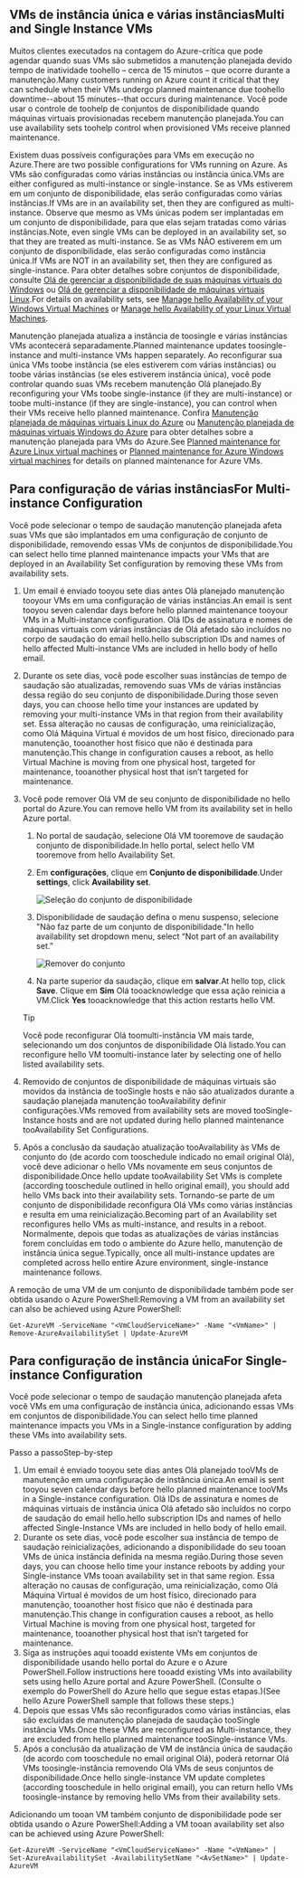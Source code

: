

## <a name="multi-and-single-instance-vms"></a><span data-ttu-id="3cf65-101">VMs de instância única e várias instâncias</span><span class="sxs-lookup"><span data-stu-id="3cf65-101">Multi and Single Instance VMs</span></span>
<span data-ttu-id="3cf65-102">Muitos clientes executados na contagem do Azure-crítica que pode agendar quando suas VMs são submetidos a manutenção planejada devido tempo de inatividade toohello – cerca de 15 minutos – que ocorre durante a manutenção.</span><span class="sxs-lookup"><span data-stu-id="3cf65-102">Many customers running on Azure count it critical that they can schedule when their VMs undergo planned maintenance due toohello downtime--about 15 minutes--that occurs during maintenance.</span></span> <span data-ttu-id="3cf65-103">Você pode usar o controle de toohelp de conjuntos de disponibilidade quando máquinas virtuais provisionadas recebem manutenção planejada.</span><span class="sxs-lookup"><span data-stu-id="3cf65-103">You can use availability sets toohelp control when provisioned VMs receive planned maintenance.</span></span>

<span data-ttu-id="3cf65-104">Existem duas possíveis configurações para VMs em execução no Azure.</span><span class="sxs-lookup"><span data-stu-id="3cf65-104">There are two possible configurations for VMs running on Azure.</span></span> <span data-ttu-id="3cf65-105">As VMs são configuradas como várias instâncias ou instância única.</span><span class="sxs-lookup"><span data-stu-id="3cf65-105">VMs are either configured as multi-instance or single-instance.</span></span> <span data-ttu-id="3cf65-106">Se as VMs estiverem em um conjunto de disponibilidade, elas serão configuradas como várias instâncias.</span><span class="sxs-lookup"><span data-stu-id="3cf65-106">If VMs are in an availability set, then they are configured as multi-instance.</span></span> <span data-ttu-id="3cf65-107">Observe que mesmo as VMs únicas podem ser implantadas em um conjunto de disponibilidade, para que elas sejam tratadas como várias instâncias.</span><span class="sxs-lookup"><span data-stu-id="3cf65-107">Note, even single VMs can be deployed in an availability set, so that they are treated as multi-instance.</span></span> <span data-ttu-id="3cf65-108">Se as VMs NÃO estiverem em um conjunto de disponibilidade, elas serão configuradas como instância única.</span><span class="sxs-lookup"><span data-stu-id="3cf65-108">If VMs are NOT in an availability set, then they are configured as single-instance.</span></span>  <span data-ttu-id="3cf65-109">Para obter detalhes sobre conjuntos de disponibilidade, consulte [Olá de gerenciar a disponibilidade de suas máquinas virtuais do Windows](../articles/virtual-machines/windows/manage-availability.md?toc=%2fazure%2fvirtual-machines%2fwindows%2ftoc.json) ou [Olá de gerenciar a disponibilidade de máquinas virtuais Linux](../articles/virtual-machines/linux/manage-availability.md?toc=%2fazure%2fvirtual-machines%2flinux%2ftoc.json).</span><span class="sxs-lookup"><span data-stu-id="3cf65-109">For details on availability sets, see [Manage hello Availability of your Windows Virtual Machines](../articles/virtual-machines/windows/manage-availability.md?toc=%2fazure%2fvirtual-machines%2fwindows%2ftoc.json) or [Manage hello Availability of your Linux Virtual Machines](../articles/virtual-machines/linux/manage-availability.md?toc=%2fazure%2fvirtual-machines%2flinux%2ftoc.json).</span></span>

<span data-ttu-id="3cf65-110">Manutenção planejada atualiza a instância de toosingle e várias instâncias VMs acontecerá separadamente.</span><span class="sxs-lookup"><span data-stu-id="3cf65-110">Planned maintenance updates toosingle-instance and multi-instance VMs happen separately.</span></span> <span data-ttu-id="3cf65-111">Ao reconfigurar sua única VMs toobe instância (se eles estiverem com várias instâncias) ou toobe várias instâncias (se eles estiverem instância única), você pode controlar quando suas VMs recebem manutenção Olá planejado.</span><span class="sxs-lookup"><span data-stu-id="3cf65-111">By reconfiguring your VMs toobe single-instance (if they are multi-instance) or toobe multi-instance (if they are single-instance), you can control when their VMs receive hello planned maintenance.</span></span> <span data-ttu-id="3cf65-112">Confira [Manutenção planejada de máquinas virtuais Linux do Azure](../articles/virtual-machines/linux/planned-maintenance.md?toc=%2fazure%2fvirtual-machines%2flinux%2ftoc.json) ou [Manutenção planejada de máquinas virtuais Windows do Azure](../articles/virtual-machines/windows/planned-maintenance.md?toc=%2fazure%2fvirtual-machines%2fwindows%2ftoc.json) para obter detalhes sobre a manutenção planejada para VMs do Azure.</span><span class="sxs-lookup"><span data-stu-id="3cf65-112">See [Planned maintenance for Azure Linux virtual machines](../articles/virtual-machines/linux/planned-maintenance.md?toc=%2fazure%2fvirtual-machines%2flinux%2ftoc.json) or [Planned maintenance for Azure Windows virtual machines](../articles/virtual-machines/windows/planned-maintenance.md?toc=%2fazure%2fvirtual-machines%2fwindows%2ftoc.json) for details on planned maintenance for Azure VMs.</span></span>

## <a name="for-multi-instance-configuration"></a><span data-ttu-id="3cf65-113">Para configuração de várias instâncias</span><span class="sxs-lookup"><span data-stu-id="3cf65-113">For Multi-instance Configuration</span></span>
<span data-ttu-id="3cf65-114">Você pode selecionar o tempo de saudação manutenção planejada afeta suas VMs que são implantados em uma configuração de conjunto de disponibilidade, removendo essas VMs de conjuntos de disponibilidade.</span><span class="sxs-lookup"><span data-stu-id="3cf65-114">You can select hello time planned maintenance impacts your VMs that are deployed in an Availability Set configuration by removing these VMs from availability sets.</span></span>

1. <span data-ttu-id="3cf65-115">Um email é enviado tooyou sete dias antes Olá planejado manutenção tooyour VMs em uma configuração de várias instâncias.</span><span class="sxs-lookup"><span data-stu-id="3cf65-115">An email is sent tooyou seven calendar days before hello planned maintenance tooyour VMs in a Multi-instance configuration.</span></span> <span data-ttu-id="3cf65-116">Olá IDs de assinatura e nomes de máquinas virtuais com várias instâncias de Olá afetado são incluídos no corpo de saudação do email hello.</span><span class="sxs-lookup"><span data-stu-id="3cf65-116">hello subscription IDs and names of hello affected Multi-instance VMs are included in hello body of hello email.</span></span>
2. <span data-ttu-id="3cf65-117">Durante os sete dias, você pode escolher suas instâncias de tempo de saudação são atualizadas, removendo suas VMs de várias instâncias dessa região do seu conjunto de disponibilidade.</span><span class="sxs-lookup"><span data-stu-id="3cf65-117">During those seven days, you can choose hello time your instances are updated by removing your multi-instance VMs in that region from their availability set.</span></span> <span data-ttu-id="3cf65-118">Essa alteração no causas de configuração, uma reinicialização, como Olá Máquina Virtual é movidos de um host físico, direcionado para manutenção, tooanother host físico que não é destinada para manutenção.</span><span class="sxs-lookup"><span data-stu-id="3cf65-118">This change in configuration causes a reboot, as hello Virtual Machine is moving from one physical host, targeted for maintenance, tooanother physical host that isn’t targeted for maintenance.</span></span>
3. <span data-ttu-id="3cf65-119">Você pode remover Olá VM de seu conjunto de disponibilidade no hello portal do Azure.</span><span class="sxs-lookup"><span data-stu-id="3cf65-119">You can remove hello VM from its availability set in hello Azure portal.</span></span>

   1. <span data-ttu-id="3cf65-120">No portal de saudação, selecione Olá VM tooremove de saudação conjunto de disponibilidade.</span><span class="sxs-lookup"><span data-stu-id="3cf65-120">In hello portal, select hello VM tooremove from hello Availability Set.</span></span>  

   2. <span data-ttu-id="3cf65-121">Em **configurações**, clique em **Conjunto de disponibilidade**.</span><span class="sxs-lookup"><span data-stu-id="3cf65-121">Under **settings**, click **Availability set**.</span></span>

      ![Seleção do conjunto de disponibilidade](./media/virtual-machines-planned-maintenance-schedule/availabilitysetselection.png)

   3. <span data-ttu-id="3cf65-123">Disponibilidade de saudação defina o menu suspenso, selecione "Não faz parte de um conjunto de disponibilidade."</span><span class="sxs-lookup"><span data-stu-id="3cf65-123">In hello availability set dropdown menu, select “Not part of an availability set.”</span></span>

      ![Remover do conjunto](./media/virtual-machines-planned-maintenance-schedule/availabilitysetwarning.png)

   4. <span data-ttu-id="3cf65-125">Na parte superior da saudação, clique em **salvar**.</span><span class="sxs-lookup"><span data-stu-id="3cf65-125">At hello top, click **Save**.</span></span> <span data-ttu-id="3cf65-126">Clique em **Sim** Olá tooacknowledge que essa ação reinicia a VM.</span><span class="sxs-lookup"><span data-stu-id="3cf65-126">Click **Yes** tooacknowledge that this action restarts hello VM.</span></span>

   >[!TIP]
   ><span data-ttu-id="3cf65-127">Você pode reconfigurar Olá toomulti-instância VM mais tarde, selecionando um dos conjuntos de disponibilidade Olá listado.</span><span class="sxs-lookup"><span data-stu-id="3cf65-127">You can reconfigure hello VM toomulti-instance later by selecting one of hello listed availability sets.</span></span>

4. <span data-ttu-id="3cf65-128">Removido de conjuntos de disponibilidade de máquinas virtuais são movidos da instância de tooSingle hosts e não são atualizados durante a saudação planejada manutenção tooAvailability definir configurações.</span><span class="sxs-lookup"><span data-stu-id="3cf65-128">VMs removed from availability sets are moved tooSingle-Instance hosts and are not updated during hello planned maintenance tooAvailability Set Configurations.</span></span>
5. <span data-ttu-id="3cf65-129">Após a conclusão da saudação atualização tooAvailability às VMs de conjunto do (de acordo com tooschedule indicado no email original Olá), você deve adicionar o hello VMs novamente em seus conjuntos de disponibilidade.</span><span class="sxs-lookup"><span data-stu-id="3cf65-129">Once hello update tooAvailability Set VMs is complete (according tooschedule outlined in hello original email), you should add hello VMs back into their availability sets.</span></span> <span data-ttu-id="3cf65-130">Tornando-se parte de um conjunto de disponibilidade reconfigura Olá VMs como várias instâncias e resulta em uma reinicialização.</span><span class="sxs-lookup"><span data-stu-id="3cf65-130">Becoming part of an Availability set reconfigures hello VMs as multi-instance, and results in a reboot.</span></span> <span data-ttu-id="3cf65-131">Normalmente, depois que todas as atualizações de várias instâncias forem concluídas em todo o ambiente do Azure hello, manutenção de instância única segue.</span><span class="sxs-lookup"><span data-stu-id="3cf65-131">Typically, once all multi-instance updates are completed across hello entire Azure environment, single-instance maintenance follows.</span></span>

<span data-ttu-id="3cf65-132">A remoção de uma VM de um conjunto de disponibilidade também pode ser obtida usando o Azure PowerShell:</span><span class="sxs-lookup"><span data-stu-id="3cf65-132">Removing a VM from an availability set can also be achieved using Azure PowerShell:</span></span>

```
Get-AzureVM -ServiceName "<VmCloudServiceName>" -Name "<VmName>" | Remove-AzureAvailabilitySet | Update-AzureVM
```

## <a name="for-single-instance-configuration"></a><span data-ttu-id="3cf65-133">Para configuração de instância única</span><span class="sxs-lookup"><span data-stu-id="3cf65-133">For Single-instance Configuration</span></span>
<span data-ttu-id="3cf65-134">Você pode selecionar o tempo de saudação manutenção planejada afeta você VMs em uma configuração de instância única, adicionando essas VMs em conjuntos de disponibilidade.</span><span class="sxs-lookup"><span data-stu-id="3cf65-134">You can select hello time planned maintenance impacts you VMs in a Single-instance configuration by adding these VMs into availability sets.</span></span>

<span data-ttu-id="3cf65-135">Passo a passo</span><span class="sxs-lookup"><span data-stu-id="3cf65-135">Step-by-step</span></span>

1. <span data-ttu-id="3cf65-136">Um email é enviado tooyou sete dias antes Olá planejado tooVMs de manutenção em uma configuração de instância única.</span><span class="sxs-lookup"><span data-stu-id="3cf65-136">An email is sent tooyou seven calendar days before hello planned maintenance tooVMs in a Single-instance configuration.</span></span> <span data-ttu-id="3cf65-137">Olá IDs de assinatura e nomes de máquinas virtuais de instância única Olá afetado são incluídos no corpo de saudação do email hello.</span><span class="sxs-lookup"><span data-stu-id="3cf65-137">hello subscription IDs and names of hello affected Single-Instance VMs are included in hello body of hello email.</span></span>
2. <span data-ttu-id="3cf65-138">Durante os sete dias, você pode escolher sua instância de tempo de saudação reinicializações, adicionando a disponibilidade do seu tooan VMs de única instância definida na mesma região.</span><span class="sxs-lookup"><span data-stu-id="3cf65-138">During those seven days, you can choose hello time your instance reboots by adding your Single-instance VMs tooan availability set in that same region.</span></span> <span data-ttu-id="3cf65-139">Essa alteração no causas de configuração, uma reinicialização, como Olá Máquina Virtual é movidos de um host físico, direcionado para manutenção, tooanother host físico que não é destinada para manutenção.</span><span class="sxs-lookup"><span data-stu-id="3cf65-139">This change in configuration causes a reboot, as hello Virtual Machine is moving from one physical host, targeted for maintenance, tooanother physical host that isn’t targeted for maintenance.</span></span>
3. <span data-ttu-id="3cf65-140">Siga as instruções aqui tooadd existente VMs em conjuntos de disponibilidade usando hello portal do Azure e o Azure PowerShell.</span><span class="sxs-lookup"><span data-stu-id="3cf65-140">Follow instructions here tooadd existing VMs into availability sets using hello Azure portal and Azure PowerShell.</span></span> <span data-ttu-id="3cf65-141">(Consulte o exemplo do PowerShell do Azure hello que segue estas etapas.)</span><span class="sxs-lookup"><span data-stu-id="3cf65-141">(See hello Azure PowerShell sample that follows these steps.)</span></span>
4. <span data-ttu-id="3cf65-142">Depois que essas VMs são reconfigurados como várias instâncias, elas são excluídas de manutenção planejada de saudação tooSingle instância VMs.</span><span class="sxs-lookup"><span data-stu-id="3cf65-142">Once these VMs are reconfigured as Multi-instance, they are excluded from hello planned maintenance tooSingle-instance VMs.</span></span>
5. <span data-ttu-id="3cf65-143">Após a conclusão da atualização de VM de instância única de saudação (de acordo com tooschedule no email original Olá), poderá retornar Olá VMs toosingle-instância removendo Olá VMs de seus conjuntos de disponibilidade.</span><span class="sxs-lookup"><span data-stu-id="3cf65-143">Once hello single-instance VM update completes (according tooschedule in hello original email), you can return hello VMs toosingle-instance by removing hello VMs from their availability sets.</span></span>

<span data-ttu-id="3cf65-144">Adicionando um tooan VM também conjunto de disponibilidade pode ser obtida usando o Azure PowerShell:</span><span class="sxs-lookup"><span data-stu-id="3cf65-144">Adding a VM tooan availability set also can be achieved using Azure PowerShell:</span></span>

    Get-AzureVM -ServiceName "<VmCloudServiceName>" -Name "<VmName>" | Set-AzureAvailabilitySet -AvailabilitySetName "<AvSetName>" | Update-AzureVM

<!--Anchors-->



<!--Link references-->
[Virtual Machines Manage Availability]: virtual-machines-windows-tutorial.md
[Understand planned versus unplanned maintenance]: virtual-machines-manage-availability.md#Understand-planned-versus-unplanned-maintenance/
